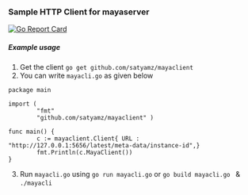 ### Sample HTTP Client for mayaserver
[![Go Report Card](https://goreportcard.com/badge/github.com/satyamz/mayaclient)](https://goreportcard.com/report/github.com/satyamz/mayaclient)

##### Example usage
1. Get the client `go get github.com/satyamz/mayaclient`
2. You can write `mayacli.go` as given below 


```golang
package main

import (
        "fmt"
        "github.com/satyamz/mayaclient" )

func main() {
        c := mayaclient.Client{ URL : "http://127.0.0.1:5656/latest/meta-data/instance-id",}
        fmt.Println(c.MayaClient())
}

```

3. Run `mayacli.go` using `go run mayacli.go` or `go build mayacli.go ` & `./mayacli` 


